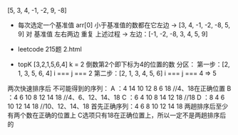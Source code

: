 [5, 3, 4, -1, -2, 9, -8]

- 每次选定一个基准值 arr[0]
  小于基准值的数都在它左边 ->  [3, 4, -1, -2, -8, 5, 9]
  对 基准值 左右两边 重复 上述过程
  -> 左边：[-1, -2, -8, 3, 4, 5, 9]

- leetcode 215题 2.html
- topK
[3,2,1,5,6,4]   k = 2
倒数第2个即下标为4的位置的数
分区：
  第一步：[2, 1, 3, 5, 6, 4]  i === j === 2
  第二步：[2, 1, 3, 4, 5, 6]  i === j === 4  => 5


两次快速排序后 不可能得到的序列：
    A ：4  14 10 12  8   6   18     //4、18在正确位置
    B ：4  6  10 8   12  14  18    //4、6、12、14、18
    C ：6  4  10 8   14  12  18         //18
    D ：8  4  6  10  12  14  18   //10、12、14、18
首先正确序列：4  6  8  10  12  14  18
两趟排序后至少有两个数在正确的位置上
C选项只有18在正确位置上，所以一定不是两趟排序后的